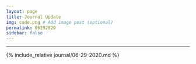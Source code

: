 ```yaml
---
layout: page
title: Journal Update
img: code.png # Add image post (optional)
permalink: 06292020
sidebar: false
---
```


---

{% include_relative journal/06-29-2020.md %}







